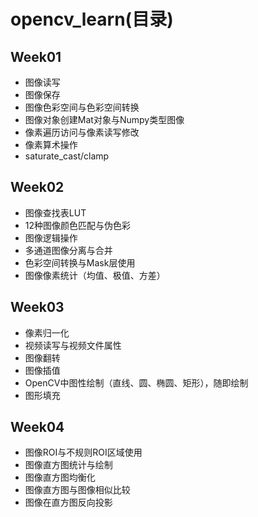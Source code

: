 # opencv_learn(目录)
## Week01
- 图像读写
- 图像保存
- 图像色彩空间与色彩空间转换
- 图像对象创建Mat对象与Numpy类型图像
- 像素遍历访问与像素读写修改
- 像素算术操作
- saturate_cast/clamp

## Week02
- 图像查找表LUT
- 12种图像颜色匹配与伪色彩
- 图像逻辑操作
- 多通道图像分离与合并
- 色彩空间转换与Mask层使用
- 图像像素统计（均值、极值、方差）

## Week03
- 像素归一化
- 视频读写与视频文件属性
- 图像翻转
- 图像插值
- OpenCV中图性绘制（直线、圆、椭圆、矩形），随即绘制
- 图形填充

## Week04
- 图像ROI与不规则ROI区域使用
- 图像直方图统计与绘制
- 图像直方图均衡化
- 图像直方图与图像相似比较
- 图像在直方图反向投影